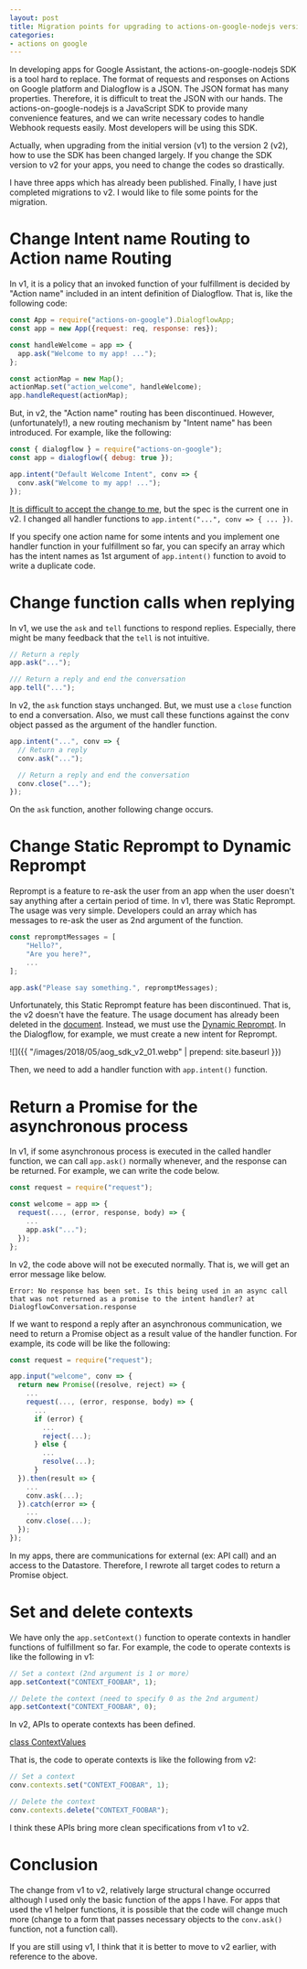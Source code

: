 ```yaml
---
layout: post
title: Migration points for upgrading to actions-on-google-nodejs version 2
categories:
- actions on google
---
```


In developing apps for Google Assistant, the actions-on-google-nodejs SDK is a tool hard to replace. The format
of requests and responses on Actions on Google platform and Dialogflow is a JSON. The JSON format has many properties.
Therefore, it is difficult to treat the JSON with our hands. The actions-on-google-nodejs is a JavaScript SDK
to provide many convenience features, and we can write necessary codes to handle Webhook requests easily.
Most developers will be using this SDK. 

Actually, when upgrading from the initial version (v1) to the version 2 (v2), how to use  the SDK has been changed largely.
If you change the SDK version to v2 for your apps, you need to change the codes so drastically. 

I have three apps which has already been published. Finally, I have just completed migrations to v2. I would like to
file some points for the migration. 

# Change Intent name Routing to Action name Routing

In v1, it is a policy that an invoked function of your fulfillment is decided by "Action name" included in an intent
definition of Dialogflow. That is, like the following code:

```js
const App = require("actions-on-google").DialogflowApp;
const app = new App({request: req, response: res});

const handleWelcome = app => {
  app.ask("Welcome to my app! ...");
};

const actionMap = new Map();
actionMap.set("action_welcome", handleWelcome);
app.handleRequest(actionMap);
```

But, in v2, the "Action name" routing has been discontinued. However, (unfortunately!), a new routing mechanism by "Intent name"
has been introduced. For example, like the following:

```js
const { dialogflow } = require("actions-on-google");
const app = dialogflow({ debug: true });

app.intent("Default Welcome Intent", conv => {
  conv.ask("Welcome to my app! ...");
});
```

[It is difficult to accept the change to me](https://github.com/actions-on-google/actions-on-google-nodejs/issues/108#issuecomment-387321310), but the spec is the current one in v2.
I changed all handler functions to `app.intent("...", conv => { ... })`. 

If you specify one action name for some intents and you implement one handler function in your fulfillment so far,
you can specify an array which has the intent names as 1st argument of `app.intent()` function to avoid to write
a duplicate code.

# Change function calls when replying

In v1, we use the `ask` and `tell` functions to respond replies. Especially, there might be many feedback that
the `tell` is not intuitive.

```js
// Return a reply
app.ask("...");

/// Return a reply and end the conversation
app.tell("...");
```

In v2, the `ask` function stays unchanged. But, we must use a `close` function to end a conversation. Also,
we must call these functions against the conv object passed as the argument of the handler function.

```js
app.intent("...", conv => {
  // Return a reply
  conv.ask("...");

  // Return a reply and end the conversation
  conv.close("...");
});
```

On the `ask` function, another following change occurs.

# Change Static Reprompt to Dynamic Reprompt

Reprompt is a feature to re-ask the user from an app when the user doesn't say anything after a certain period of time.
In v1, there was Static Reprompt. The usage was very simple. Developers could an array which has messages to re-ask
the user as 2nd argument of the function.

```js
const repromptMessages = [
    "Hello?",
    "Are you here?",
    ...
];

app.ask("Please say something.", repromptMessages);
```

Unfortunately, this Static Reprompt feature has been discontinued. That is, the v2 doesn't have the feature.
The usage document has already been deleted in the [document](https://developers.google.com/actions/assistant/reprompts).
Instead, we must use the [Dynamic Reprompt](https://developers.google.com/actions/assistant/reprompts#dynamic_reprompts).
In the Dialogflow, for example, we must create a new intent for Reprompt. 

![]({{ "/images/2018/05/aog_sdk_v2_01.webp" | prepend: site.baseurl }})

Then, we need to add a handler function with `app.intent()` function.

# Return a Promise for the asynchronous process

In v1, if some asynchronous process is executed in the called handler function, we can call `app.ask()` normally whenever,
and the response can be returned. For example, we can write the code below.

```js
const request = require("request");

const welcome = app => {
  request(..., (error, response, body) => {
    ...
    app.ask("...");
  });
};
```

In v2, the code above will not be executed normally. That is, we will get an error message like below.

```
Error: No response has been set. Is this being used in an async call that was not returned as a promise to the intent handler? at DialogflowConversation.response
```

If we want to respond a reply after an asynchronous communication, we need to return a Promise object
as a result value of the handler function. For example, its code will be like the following:

```js
const request = require("request");

app.input("welcome", conv => {
  return new Promise((resolve, reject) => {
    ...
    request(..., (error, response, body) => {
      ...
      if (error) {
        ...
        reject(...);
      } else {
        ...
        resolve(...);
      }
  }).then(result => {
    ...
    conv.ask(...);
  }).catch(error => {
    ...
    conv.close(...);
  });
});
```

In my apps, there are communications for external (ex: API call) and an access to the Datastore. Therefore,
I rewrote all target codes to return a Promise object.

# Set and delete contexts

We have only the `app.setContext()` function to operate contexts in handler functions of fulfillment so far.
For example, the code to operate contexts is like the following in v1:

```js
// Set a context (2nd argument is 1 or more）
app.setContext("CONTEXT_FOOBAR", 1);

// Delete the context (need to specify 0 as the 2nd argument)
app.setContext("CONTEXT_FOOBAR", 0);
```

In v2, APIs to operate contexts has been defined.

[class ContextValues<TContexts>](https://actions-on-google.github.io/actions-on-google-nodejs/classes/dialogflow.contextvalues.html)

That is, the code to operate contexts is like the following from v2:

```js
// Set a context
conv.contexts.set("CONTEXT_FOOBAR", 1);

// Delete the context
conv.contexts.delete("CONTEXT_FOOBAR");
```

I think these APIs bring more clean specifications from v1 to v2.

# Conclusion

The change from v1 to v2, relatively large structural change occurred although I used only the basic function of the
apps I have. For apps that used the v1 helper functions, it is possible that the code will change much more (change
to a form that passes necessary objects to the `conv.ask()` function, not a function call).

If you are still using v1, I think that it is better to move to v2 earlier, with reference to the above.
